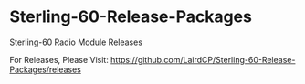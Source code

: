 # Sterling-60-Release-Packages
Sterling-60 Radio Module Releases

For Releases, Please Visit: https://github.com/LairdCP/Sterling-60-Release-Packages/releases


